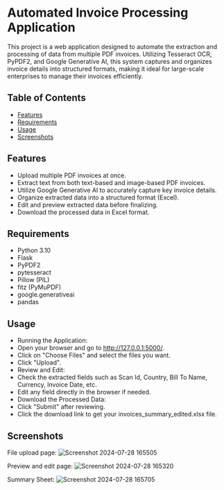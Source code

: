 # Automated Invoice Processing Application

This project is a web application designed to automate the extraction and processing of data from multiple PDF invoices. Utilizing Tesseract OCR, PyPDF2, and Google Generative AI, this system captures and organizes invoice details into structured formats, making it ideal for large-scale enterprises to manage their invoices efficiently.

## Table of Contents

- [Features](#features)
- [Requirements](#requirements)
- [Usage](#usage)
- [Screenshots](#screenschots)

## Features

- Upload multiple PDF invoices at once.
- Extract text from both text-based and image-based PDF invoices.
- Utilize Google Generative AI to accurately capture key invoice details.
- Organize extracted data into a structured format (Excel).
- Edit and preview extracted data before finalizing.
- Download the processed data in Excel format.

## Requirements

- Python 3.10
- Flask
- PyPDF2
- pytesseract
- Pillow (PIL)
- fitz (PyMuPDF)
- google.generativeai
- pandas

## Usage

- Running the Application:
- Open your browser and go to http://127.0.0.1:5000/.
- Click on "Choose Files" and select the files you want.
- Click "Upload".
- Review and Edit:
- Check the extracted fields such as Scan Id, Country, Bill To Name, Currency, Invoice Date, etc.
- Edit any field directly in the browser if needed.
- Download the Processed Data:
- Click "Submit" after reviewing.
- Click the download link to get your invoices_summary_edited.xlsx file.

## Screenshots

File upload page:
![Screenshot 2024-07-28 165505](https://github.com/user-attachments/assets/c8e82e16-a439-470b-8a8c-49e3168f7e35)

Preview and edit page:
![Screenshot 2024-07-28 165320](https://github.com/user-attachments/assets/563f2c11-23df-4cbb-94fc-82f38b3156e1)

Summary Sheet:
![Screenshot 2024-07-28 165705](https://github.com/user-attachments/assets/4833d70e-82f1-44bc-a5f1-0a32b88e7799)




